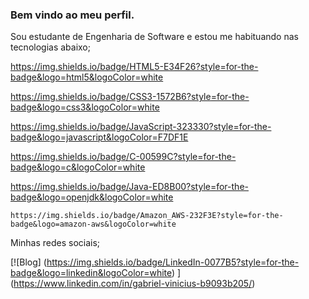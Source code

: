 ### Bem vindo ao meu perfil. 
Sou estudante de Engenharia de Software e estou me habituando nas tecnologias abaixo; 

https://img.shields.io/badge/HTML5-E34F26?style=for-the-badge&logo=html5&logoColor=white

https://img.shields.io/badge/CSS3-1572B6?style=for-the-badge&logo=css3&logoColor=white

https://img.shields.io/badge/JavaScript-323330?style=for-the-badge&logo=javascript&logoColor=F7DF1E

https://img.shields.io/badge/C-00599C?style=for-the-badge&logo=c&logoColor=white

https://img.shields.io/badge/Java-ED8B00?style=for-the-badge&logo=openjdk&logoColor=white

	https://img.shields.io/badge/Amazon_AWS-232F3E?style=for-the-badge&logo=amazon-aws&logoColor=white

Minhas redes sociais;

[![Blog] (https://img.shields.io/badge/LinkedIn-0077B5?style=for-the-badge&logo=linkedin&logoColor=white) ]
(https://www.linkedin.com/in/gabriel-vinicius-b9093b205/)
